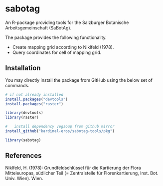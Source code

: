sabotag
=============

An R-package providing tools for the Salzburger Botanische Arbeitsgemeinschaft (SaBotAg).

The package provides the following functionality.

+ Create mapping grid according to Niklfeld (1978).
+ Query coordinates for cell of mapping grid.

Installation
------------

You may directly install the package from GitHub using the below set of commands.

```R
# if not already installed
install.packages("devtools")
install.packages("raster")

library(devtools)
library(raster)

#	install dependency vegsoup from github mirror
install_github("kardinal-eros/sabotag-tools/pkg")

library(sabotag)
```

References
----------

Niklfeld, H. (1978): Grundfeldschlüssel für die Kartierung der Flora Mitteleuropas, südlicher Teil (= Zentralstelle für Florenkartierung, Inst. Bot. Univ. Wien). Wien.